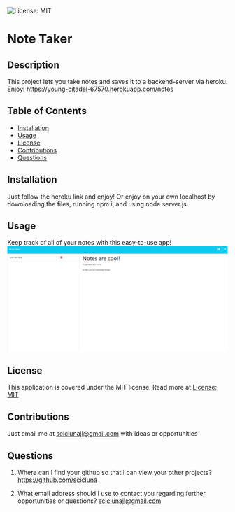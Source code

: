 ![License: MIT](https://img.shields.io/badge/License-MIT-yellow.svg)

# Note Taker

## Description

This project lets you take notes and saves it to a backend-server via heroku.
Enjoy! https://young-citadel-67570.herokuapp.com/notes

## Table of Contents

- [Installation](#installation)
- [Usage](#usage)
- [License](#license)
- [Contributions](#contributions)
- [Questions](#questions)

## Installation

Just follow the heroku link and enjoy! Or enjoy on your own localhost by downloading the files, running npm i, and using node server.js.

## Usage

Keep track of all of your notes with this easy-to-use app!
![](./public/assets/img/example.png)

## License

This application is covered under the MIT license. Read more at [License: MIT](https://opensource.org/licenses/MIT)

## Contributions

Just email me at sciclunajl@gmail.com with ideas or opportunities

## Questions

1. Where can I find your github so that I can view your other projects? https://github.com/scicluna

2. What email address should I use to contact you regarding further opportunities or questions? sciclunajl@gmail.com
